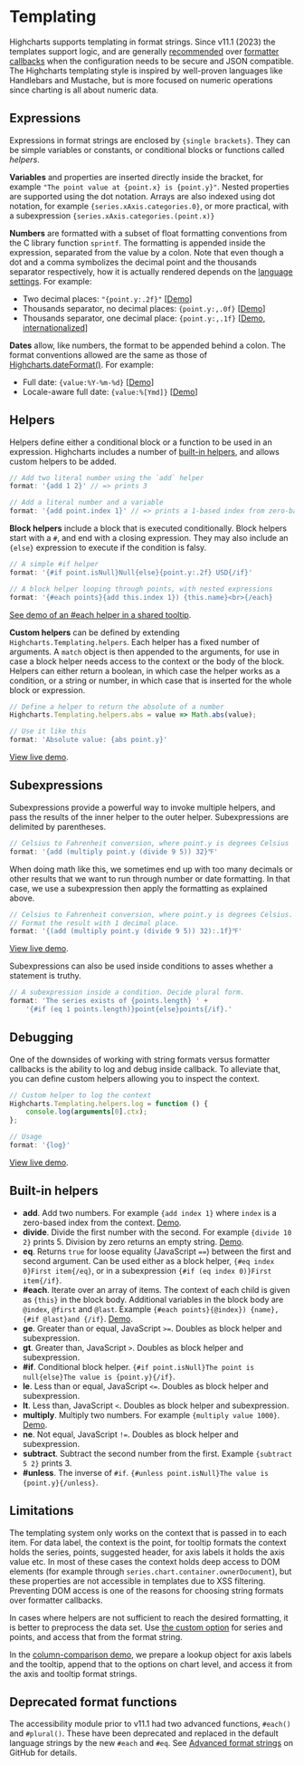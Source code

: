 Templating
==========

Highcharts supports templating in format strings. Since v11.1 (2023) the templates support logic, and are generally [recommended](https://www.highcharts.com/docs/chart-concepts/labels-and-string-formatting#format-strings) over [formatter callbacks](https://www.highcharts.com/docs/chart-concepts/labels-and-string-formatting#formatter-callbacks) when the configuration needs to be secure and JSON compatible. The Highcharts templating style is inspired by well-proven languages like Handlebars and Mustache, but is more focused on numeric operations since charting is all about numeric data.

## Expressions
Expressions in format strings are enclosed by `{single brackets}`. They can be simple variables or constants, or conditional blocks or functions called _helpers_.

**Variables** and properties are inserted directly inside the bracket, for example `"The point value at {point.x} is {point.y}"`. Nested properties are supported using the dot notation. Arrays are also indexed using dot notation, for example `{series.xAxis.categories.0}`, or more practical, with a subexpression `{series.xAxis.categories.(point.x)}`

**Numbers** are formatted with a subset of float formatting conventions from the C library function `sprintf`. The formatting is appended inside the expression, separated from the value by a colon. Note that even though a dot and a comma symbolizes the decimal point and the thousands separator respectively, how it is actually rendered depends on the [language settings](https://api.highcharts.com/highcharts/lang). For example:

*   Two decimal places: `"{point.y:.2f}"` [[Demo](https://jsfiddle.net/gh/get/library/pure/highcharts/highcharts/tree/main/samples/highcharts/labels/two-decimal-places)]
*   Thousands separator, no decimal places: `{point.y:,.0f}` [[Demo](https://jsfiddle.net/gh/get/library/pure/highcharts/highcharts/tree/main/samples/highcharts/labels/no-decimal-places)]
*   Thousands separator, one decimal place: `{point.y:,.1f}` [[Demo, internationalized](https://jsfiddle.net/gh/get/library/pure/highcharts/highcharts/tree/main/samples/highcharts/labels/one-decimal-place)]

**Dates** allow, like numbers, the format to be appended behind a colon. The format conventions allowed are the same as those of [Highcharts.dateFormat()](https://api.highcharts.com/class-reference/Highcharts.Time#dateFormat). For example:

*   Full date: `{value:%Y-%m-%d}` [[Demo](https://jsfiddle.net/gh/get/library/pure/highcharts/highcharts/tree/main/samples/highcharts/labels/full-date)]
*   Locale-aware full date: `{value:%[Ymd]}` [[Demo](https://jsfiddle.net/gh/get/library/pure/highcharts/highcharts/tree/main/samples/highcharts/labels/full-date)]

## Helpers
Helpers define either a conditional block or a function to be used in an expression. Highcharts includes a number of [built-in helpers](#built-in-helpers), and allows custom helpers to be added.

```js
// Add two literal number using the `add` helper
format: '{add 1 2}' // => prints 3

// Add a literal number and a variable
format: '{add point.index 1}' // => prints a 1-based index from zero-based
```

**Block helpers** include a block that is executed conditionally. Block helpers start with a `#`, and end with a closing expression. They may also include an `{else}` expression to execute if the condition is falsy.
```js
// A simple #if helper
format: '{#if point.isNull}Null{else}{point.y:.2f} USD{/if}'

// A block helper looping through points, with nested expressions
format: '{#each points}{add this.index 1}) {this.name}<br>{/each}
```
[See demo of an #each helper in a shared tooltip](https://jsfiddle.net/gh/get/library/pure/highcharts/highcharts/tree/main/samples/highcharts/tooltip/format-shared).

**Custom helpers** can be defined by extending `Highcharts.Templating.helpers`. Each helper has a fixed number of arguments. A `match` object is then appended to the arguments, for use in case a block helper needs access to the context or the body of the block. Helpers can either return a boolean, in which case the helper works as a condition, or a string or number, in which case that is inserted for the whole block or expression.

```js
// Define a helper to return the absolute of a number
Highcharts.Templating.helpers.abs = value => Math.abs(value);

// Use it like this
format: 'Absolute value: {abs point.y}'
```
[View live demo](https://jsfiddle.net/gh/get/library/pure/highcharts/highcharts/tree/main/samples/highcharts/demo/bar-negative-stack).

## Subexpressions
Subexpressions provide a powerful way to invoke multiple helpers, and pass the results of the inner helper to the outer helper. Subexpressions are delimited by parentheses.

```js
// Celsius to Fahrenheit conversion, where point.y is degrees Celsius
format: '{add (multiply point.y (divide 9 5)) 32}℉'
```

When doing math like this, we sometimes end up with too many decimals or other results that we want to run through number or date formatting. In that case, we use a subexpression then apply the formatting as explained above.

```js
// Celsius to Fahrenheit conversion, where point.y is degrees Celsius.
// Format the result with 1 decimal place.
format: '{(add (multiply point.y (divide 9 5)) 32):.1f}℉'
```

[View live demo](https://jsfiddle.net/gh/get/library/pure/highcharts/highcharts/tree/main/samples/highcharts/plotoptions/series-datalabels-format-subexpression).

Subexpressions can also be used inside conditions to asses whether a statement is truthy.
```js
// A subexpression inside a condition. Decide plural form.
format: 'The series exists of {points.length} ' +
    '{#if (eq 1 points.length)}point{else}points{/if}.'
```

## Debugging
One of the downsides of working with string formats versus formatter callbacks is the ability to log and debug inside callback. To alleviate that, you can define custom helpers allowing you to inspect the context.

```js
// Custom helper to log the context
Highcharts.Templating.helpers.log = function () {
    console.log(arguments[0].ctx);
};

// Usage
format: '{log}'
```
[View live demo](https://jsfiddle.net/gh/get/library/pure/highcharts/highcharts/tree/main/samples/highcharts/members/format-log).

## Built-in helpers
* **add**. Add two numbers. For example `{add index 1}` where `index` is a zero-based index from the context. [Demo](https://jsfiddle.net/gh/get/library/pure/highcharts/highcharts/tree/main/samples/highcharts/plotoptions/series-datalabels-format-subexpression).
* **divide**. Divide the first number with the second. For example `{divide 10 2}` prints 5. Division by zero returns an empty string. [Demo](https://jsfiddle.net/gh/get/library/pure/highcharts/highcharts/tree/main/samples/highcharts/plotoptions/series-datalabels-format-subexpression).
* **eq**. Returns `true` for loose equality (JavaScript `==`) between the first and second argument. Can be used either as a block helper, `{#eq index 0}First item{/eq}`, or in a subexpression `{#if (eq index 0)}First item{/if}`.
* **#each**. Iterate over an array of items. The context of each child is given as `{this}` in the block body. Additional variables in the block body are `@index`, `@first` and `@last`. Example `{#each points}{@index}) {name}, {#if @last}and {/if}`. [Demo](https://jsfiddle.net/gh/get/library/pure/highcharts/highcharts/tree/main/samples/highcharts/tooltip/format-shared).
* **ge**. Greater than or equal, JavaScript `>=`. Doubles as block helper and subexpression.
* **gt**. Greater than, JavaScript `>`. Doubles as block helper and subexpression.
* **#if**. Conditional block helper. `{#if point.isNull}The point is null{else}The value is {point.y}{/if}`.
* **le**. Less than or equal, JavaScript `<=`. Doubles as block helper and subexpression.
* **lt**. Less than, JavaScript `<`. Doubles as block helper and subexpression.
* **multiply**. Multiply two numbers. For example `{multiply value 1000}`. [Demo](https://jsfiddle.net/gh/get/library/pure/highcharts/highcharts/tree/main/samples/highcharts/plotoptions/series-datalabels-format-subexpression).
* **ne**. Not equal, JavaScript `!=`. Doubles as block helper and subexpression.
* **subtract**. Subtract the second number from the first. Example `{subtract 5 2}` prints 3.
* **#unless**. The inverse of `#if`. `{#unless point.isNull}The value is {point.y}{/unless}`.

## Limitations
The templating system only works on the context that is passed in to each item. For data label, the context is the point, for tooltip formats the context holds the series, points, suggested header, for axis labels it holds the axis value etc. In most of these cases the context holds deep access to DOM elements (for example through `series.chart.container.ownerDocument`), but these properties are not accessible in templates due to XSS filtering. Preventing DOM access is one of the reasons for choosing string formats over formatter callbacks.

In cases where helpers are not sufficient to reach the desired formatting, it is better to preprocess the data set. Use [the custom option](https://api.highcharts.com/highcharts/series.line.custom) for series and points, and access that from the format string.

In the [column-comparison demo](https://jsfiddle.net/gh/get/library/pure/highcharts/highcharts/tree/main/samples/highcharts/demo/column-comparison), we prepare a lookup object for axis labels and the tooltip, append that to the options on chart level, and access it from the axis and tooltip format strings.


## Deprecated format functions
The accessibility module prior to v11.1 had two advanced functions, `#each()` and `#plural()`. These have been deprecated and replaced in the default language strings by the new `#each` and `#eq`. See [Advanced format strings](https://github.com/highcharts/highcharts/blob/v11.0.0/docs/chart-concepts/labels-and-string-formatting.md#advanced-format-strings) on GitHub for details.